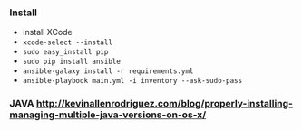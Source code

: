 ### Install

- install XCode
- `xcode-select --install`
- `sudo easy_install pip`
- `sudo pip install ansible`
- `ansible-galaxy install -r requirements.yml`
- `ansible-playbook main.yml -i inventory --ask-sudo-pass`

### JAVA http://kevinallenrodriguez.com/blog/properly-installing-managing-multiple-java-versions-on-os-x/
